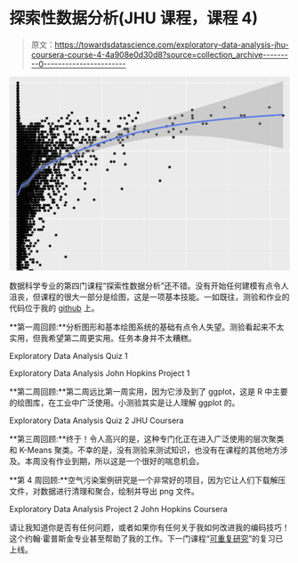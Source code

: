 # 探索性数据分析(JHU 课程，课程 4)

> 原文：<https://towardsdatascience.com/exploratory-data-analysis-jhu-coursera-course-4-4a908e0d30d8?source=collection_archive---------0----------------------->

![](img/5fee962b7c1c92bdd9f885c37cc32152.png)

数据科学专业的第四门课程“探索性数据分析”还不错。没有开始任何建模有点令人沮丧，但课程的很大一部分是绘图，这是一项基本技能。一如既往，测验和作业的代码位于我的 [github](https://github.com/mGalarnyk/datasciencecoursera/tree/master/4_Exploratory_Data_Analysis) 上。

**第一周回顾:**分析图形和基本绘图系统的基础有点令人失望。测验看起来不太实用，但我希望第二周更实用。任务本身并不太糟糕。

Exploratory Data Analysis Quiz 1

Exploratory Data Analysis John Hopkins Project 1

**第二周回顾:**第二周远比第一周实用，因为它涉及到了 ggplot，这是 R 中主要的绘图库，在工业中广泛使用。小测验其实是让人理解 ggplot 的。

Exploratory Data Analysis Quiz 2 JHU Coursera

**第三周回顾:**终于！令人高兴的是，这种专门化正在进入广泛使用的层次聚类和 K-Means 聚类。不幸的是，没有测验来测试知识，也没有在课程的其他地方涉及。本周没有作业到期，所以这是一个很好的喘息机会。

**第 4 周回顾:**空气污染案例研究是一个非常好的项目，因为它让人们下载解压文件，对数据进行清理和聚合，绘制并导出 png 文件。

Exploratory Data Analysis Project 2 John Hopkins Coursera

请让我知道你是否有任何问题，或者如果你有任何关于我如何改进我的编码技巧！这个约翰·霍普斯金专业甚至帮助了我的工作。下一门课程“[可重复研究](https://medium.com/@GalarnykMichael/reproducible-research-jhu-coursera-course-5-ad0188bfc53b)”的复习已上线。
